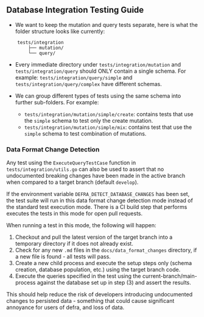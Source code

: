 ## Database Integration Testing Guide

- We want to keep the mutation and query tests separate, here is what the folder
structure looks like currently:
```
    tests/integration
        ├── mutation/
        └── query/
```

- Every immediate directory under `tests/integration/mutation` and `tests/integration/query` should ONLY contain
    a single schema. For example:
`tests/integration/query/simple` and `tests/integration/query/complex` have different schemas.

- We can group different types of tests using the same schema into further sub-folders.
    For example:
    - `tests/integration/mutation/simple/create`: contains tests that 
        use the `simple` schema to test only the create mutation.
    - `tests/integration/mutation/simple/mix`: contains test that use
        the `simple` schema to test combination of mutations.

### Data Format Change Detection

Any test using the `ExecuteQueryTestCase` function in `tests/integration/utils.go` can also be used to assert that no undocumented breaking changes have been made in the active branch when compared to a target branch (default `develop`).

If the environment variable `DEFRA_DETECT_DATABASE_CHANGES` has been set, the test suite will run in this data format change detection mode instead of the standard test execution mode.  There is a CI build step that performs executes the tests in this mode for open pull requests.

When running a test in this mode, the following will happen:

1. Checkout and pull the latest version of the target branch into a temporary directory if it does not already exist.
2. Check for any new `.md` files in the `docs/data_format_changes` directory, if a new file is found - all tests will pass.
3. Create a new child process and execute the setup steps only (schema creation, database population, etc.) using the target branch code.
4. Execute the queries specified in the test using the current-branch/main-process against the database set up in step (3) and assert the results.

This should help reduce the risk of developers introducing undocumented changes to persisted data - something that could cause significant annoyance for users of defra, and loss of data.
